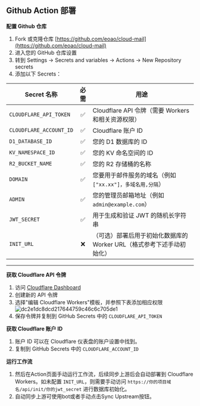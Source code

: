 ## Github Action 部署

**配置 Github 仓库**

1. Fork 或克隆仓库 [https://github.com/eoao/cloud-mail](https://github.com/eoao/cloud-mail)
2. 进入您的 GitHub 仓库设置
3. 转到 Settings → Secrets and variables → Actions → New Repository secrets
4. 添加以下 Secrets：

| Secret 名称             | 必需 | 用途                                                  |
| ----------------------- | :--: | ----------------------------------------------------- |
| `CLOUDFLARE_API_TOKEN`  |  ✅  | Cloudflare API 令牌（需要 Workers 和相关资源权限）    |
| `CLOUDFLARE_ACCOUNT_ID` |  ✅  | Cloudflare 账户 ID                                    |
| `D1_DATABASE_ID`        |  ✅  | 您的 D1 数据库的 ID                                     |
| `KV_NAMESPACE_ID`       |  ✅  | 您的 KV 命名空间的 ID                                   |
| `R2_BUCKET_NAME`        |  ✅  | 您的 R2 存储桶的名称                                    |
| `DOMAIN`                |  ✅  | 您要用于邮件服务的域名（例如 `["xx.xx"]，多域名用,分隔`）        |
| `ADMIN`                 |  ✅  | 您的管理员邮箱地址（例如 `admin@example.com`）      |
| `JWT_SECRET`            |  ✅  | 用于生成和验证 JWT 的随机长字符串                     |
| `INIT_URL`              |  ❌  | （可选）部署后用于初始化数据库的 Worker URL（格式参考下述手动初始化）           |

---

**获取 Cloudflare API 令牌**

1. 访问 [Cloudflare Dashboard](https://dash.cloudflare.com/profile/api-tokens)
2. 创建新的 API 令牌
3. 选择"编辑 Cloudflare Workers"模板，并参照下表添加相应权限
   ![dc2e1dc8dcd217644759c46c6c705de1](https://i.miji.bid/2025/07/07/dc2e1dc8dcd217644759c46c6c705de1.png)
4. 保存令牌并复制到 GitHub Secrets 中的 `CLOUDFLARE_API_TOKEN`

**获取 Cloudflare 账户 ID**
1. 账户 ID 可以在 Cloudflare 仪表盘的账户设置中找到。
2. 复制到 GitHub Secrets 中的 `CLOUDFLARE_ACCOUNT_ID`

**运行工作流**
1. 然后在Action页面手动运行工作流，后续同步上游后会自动部署到 Cloudflare Workers。如未配置 `INIT_URL`，则需要手动访问 `https://你的项目域名/api/init/你的jwt_secret` 进行数据库初始化。
2. 自动同步上游可使用bot或者手动点击Sync Upstream按钮。